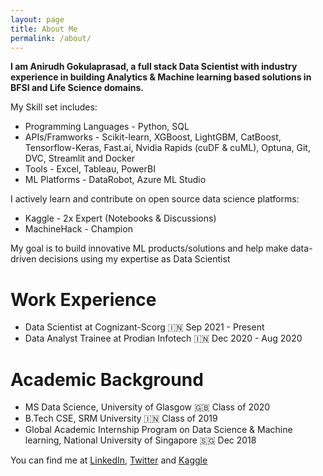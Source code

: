 ```yaml
---
layout: page
title: About Me
permalink: /about/
---
```


**I am Anirudh Gokulaprasad, a full stack Data Scientist with industry experience in building Analytics & Machine learning based solutions in BFSI and Life Science domains.**


My Skill set includes: 
* Programming Languages - Python, SQL
* APIs/Framworks - Scikit-learn, XGBoost, LightGBM, CatBoost, Tensorflow-Keras, Fast.ai, Nvidia Rapids (cuDF & cuML), Optuna, Git, DVC, Streamlit and Docker
* Tools - Excel, Tableau, PowerBI
* ML Platforms - DataRobot, Azure ML Studio


I actively learn and contribute on open source data science platforms:
* Kaggle - 2x Expert (Notebooks & Discussions)
* MachineHack - Champion

My goal is to build innovative ML products/solutions and help make data-driven decisions using my expertise as Data Scientist

# Work Experience
* Data Scientist at Cognizant-Scorg 🇮🇳 Sep 2021 - Present
* Data Analyst Trainee at Prodian Infotech 🇮🇳 Dec 2020 - Aug 2020

# Academic Background
* MS Data Science, University of Glasgow 🇬🇧 Class of 2020 
* B.Tech CSE, SRM University 🇮🇳 Class of 2019
* Global Academic Internship Program on Data Science & Machine learning, National University of Singapore 🇸🇬 Dec 2018



You can find me at [LinkedIn](https://www.linkedin.com/in/anirudh-gokulaprasad-44328b137/), [Twitter](https://twitter.com/Ani_Offl) and [Kaggle](https://www.kaggle.com/anirudhg15/code)
